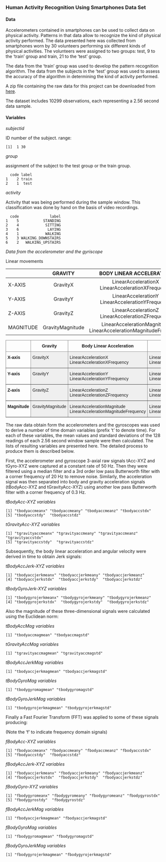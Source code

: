 ### Human Activity Recognition Using Smartphones Data Set

#### Data

Accelerometers contained in smartphones can be used to collect data on
physical activity. Patterns in that data allow to recognize the kind of
physical activity performed. The data presented here was collected from
smartphones worn by 30 volunteers performing six different kinds of
physical activities. The volunteers were assigned to two groups: test, 9
to the ‘train’ group and train, 21 to the ‘test’ group.

The data from the ‘train’ group was used to develop the pattern
recognition algorithm. The data from the subjects in the ‘test’ group
was used to assess the accuracy of the algorithm in determining the kind
of activity performed.

A zip file containing the raw data for this project can be downloaded
from
[here](https://d396qusza40orc.cloudfront.net/getdata%2Fprojectfiles%2FUCI%20HAR%20Dataset.zip).

The dataset includes 10299 observations, each representing a 2.56 second
data sample.

#### Variables

*subjectid*

ID number of the subject. range:

    [1]  1 30

*group*

assignment of the subject to the test group or the train group.

      code label
    1    2 train
    2    1  test

*activity*

Activity that was being performed during the sample window. This
classification was done by hand on the basis of video recordings.

      code              label
    1    5           STANDING
    2    4            SITTING
    3    6             LAYING
    4    1            WALKING
    5    3 WALKING_DOWNSTAIRS
    6    2   WALKING_UPSTAIRS

*Data from the accelerometer and the gyriscope*

Linear movements

<table>
<colgroup>
<col style="width: 7%" />
<col style="width: 11%" />
<col style="width: 45%" />
<col style="width: 35%" />
</colgroup>
<thead>
<tr class="header">
<th></th>
<th style="text-align: center;">GRAVITY</th>
<th style="text-align: center;">BODY LINEAR ACCELERATION</th>
<th style="text-align: center;">BODY LINEAR JERK</th>
</tr>
</thead>
<tbody>
<tr class="odd">
<td>X-AXIS</td>
<td style="text-align: center;">GravityX</td>
<td style="text-align: center;">LinearAccelerationX<br>LinearAccelerationXFrequency</td>
<td style="text-align: center;">LinearJerkX<br>LinearJerkXFrequency</td>
</tr>
<tr class="even">
<td>Y-AXIS</td>
<td style="text-align: center;">GravityY</td>
<td style="text-align: center;">LinearAccelerationY<br>LinearAccelerationYFrequency</td>
<td style="text-align: center;">LinearJerkY<br>LinearJerkYFrequency</td>
</tr>
<tr class="odd">
<td>Z-AXIS</td>
<td style="text-align: center;">GravityZ</td>
<td style="text-align: center;">LinearAccelerationZ<br>LinearAccelerationZFrequency</td>
<td style="text-align: center;">LinearJerkZ<br>LinearJerkZFrequency</td>
</tr>
<tr class="even">
<td>MAGNITUDE</td>
<td style="text-align: center;">GravityMagnitude</td>
<td style="text-align: center;">LinearAccelerationMagnitude<br>LinearAccelerationMagnitudeFrequency</td>
<td style="text-align: center;">LinearJerkMagnitude<br>LinearJerkMagnitudeFrequency</td>
</tr>
</tbody>
</table>

<!--html_preserve-->
<style type="text/css">
.tg  {border-collapse:collapse;border-spacing:0;}
.tg td{border-color:black;border-style:solid;border-width:1px;font-family:Arial, sans-serif;font-size:14px;
  overflow:hidden;padding:10px 5px;word-break:normal;}
.tg th{border-color:black;border-style:solid;border-width:1px;font-family:Arial, sans-serif;font-size:14px;
  font-weight:normal;overflow:hidden;padding:10px 5px;word-break:normal;}
.tg .tg-0pky{border-color:inherit;text-align:left;vertical-align:top}
.tg .tg-7btt{border-color:inherit;font-weight:bold;text-align:center;vertical-align:top}
.tg .tg-fymr{border-color:inherit;font-weight:bold;text-align:left;vertical-align:top}
.tg .tg-y698{background-color:#efefef;border-color:inherit;text-align:left;vertical-align:top}
</style>
<table class="tg">
<thead>
<tr>
<th class="tg-0pky">
</th>
<th class="tg-7btt">
Gravity<br>
</th>
<th class="tg-7btt">
Body Linear Acceleration
</th>
<th class="tg-7btt">
Body Linear Jerk
</th>
</tr>
</thead>
<tbody>
<tr>
<td class="tg-fymr">
X-axis
</td>
<td class="tg-y698">
GravityX
</td>
<td class="tg-y698">
LinearAccelerationX<br>LinearAccelerationXFrequency
</td>
<td class="tg-y698">
LinearJerkX<br>LinearJerkXFrequency
</td>
</tr>
<tr>
<td class="tg-fymr">
Y-axis
</td>
<td class="tg-y698">
GravityY
</td>
<td class="tg-y698">
LinearAccelerationY<br>LinearAccelerationYFrequency
</td>
<td class="tg-y698">
LinearJerkY<br>LinearJerkYFrequency
</td>
</tr>
<tr>
<td class="tg-fymr">
Z-axis
</td>
<td class="tg-y698">
GravityZ
</td>
<td class="tg-y698">
LinearAccelerationZ<br>LinearAccelerationZFrequency
</td>
<td class="tg-y698">
LinearJerkZ<br>LinearJerkZFrequency
</td>
</tr>
<tr>
<td class="tg-fymr">
Magnitude
</td>
<td class="tg-y698">
GravityMagnitude
</td>
<td class="tg-y698">
LinearAccelerationMagnitude<br>LinearAccelerationMagnitudeFrequency
</td>
<td class="tg-y698">
LinearJerkMagnitude<br>LinearJerkMagnitudeFrequency
</td>
</tr>
</tbody>
</table>
<!--/html_preserve-->

The raw data obtain form the accelerometers and the gyroscopes was used
to derive a number of time domain variables (prefix ‘t’ to denote time).
For each of these variables, the mean values and standard deviations of
the 128 readings of each 2.56 second window sample were then calculated.
The lists of resulting variables are presented here. The detailed
process to produce them is described below.

First, the accelerometer and gyroscope 3-axial raw signals tAcc-XYZ and
tGyro-XYZ were captured at a constant rate of 50 Hz. Then they were
filtered using a median filter and a 3rd order low pass Butterworth
filter with a corner frequency of 20 Hz to remove noise. Similarly, the
acceleration signal was then separated into body and gravity
acceleration signals (tBodyAcc-XYZ and tGravityAcc-XYZ) using another
low pass Butterworth filter with a corner frequency of 0.3 Hz.

*tBodyAcc-XYZ variables*

    [1] "tbodyaccmeanx" "tbodyaccmeany" "tbodyaccmeanz" "tbodyaccstdx" 
    [5] "tbodyaccstdy"  "tbodyaccstdz" 

*tGravityAcc-XYZ variables*

    [1] "tgravityaccmeanx" "tgravityaccmeany" "tgravityaccmeanz" "tgravityaccstdx" 
    [5] "tgravityaccstdy"  "tgravityaccstdz" 

Subsequently, the body linear acceleration and angular velocity were
derived in time to obtain Jerk signals:

*tBodyAccJerk-XYZ variables*

    [1] "tbodyaccjerkmeanx" "tbodyaccjerkmeany" "tbodyaccjerkmeanz"
    [4] "tbodyaccjerkstdx"  "tbodyaccjerkstdy"  "tbodyaccjerkstdz" 

*tBodyGyroJerk-XYZ variables*

    [1] "tbodygyrojerkmeanx" "tbodygyrojerkmeany" "tbodygyrojerkmeanz"
    [4] "tbodygyrojerkstdx"  "tbodygyrojerkstdy"  "tbodygyrojerkstdz" 

Also the magnitude of these three-dimensional signals were calculated
using the Euclidean norm:

*tBodyAccMag variables*

    [1] "tbodyaccmagmean" "tbodyaccmagstd" 

*tGravityAccMag variables*

    [1] "tgravityaccmagmean" "tgravityaccmagstd" 

*tBodyAccJerkMag variables*

    [1] "tbodyaccjerkmagmean" "tbodyaccjerkmagstd" 

*tBodyGyroMag variables*

    [1] "tbodygyromagmean" "tbodygyromagstd" 

*tBodyGyroJerkMag variables*

    [1] "tbodygyrojerkmagmean" "tbodygyrojerkmagstd" 

Finally a Fast Fourier Transform (FFT) was applied to some of these
signals producing:

(Note the ‘f’ to indicate frequency domain signals)

*fBodyAcc-XYZ variables*

    [1] "fbodyaccmeanx" "fbodyaccmeany" "fbodyaccmeanz" "fbodyaccstdx" 
    [5] "fbodyaccstdy"  "fbodyaccstdz" 

*fBodyAccJerk-XYZ variables*

    [1] "fbodyaccjerkmeanx" "fbodyaccjerkmeany" "fbodyaccjerkmeanz"
    [4] "fbodyaccjerkstdx"  "fbodyaccjerkstdy"  "fbodyaccjerkstdz" 

*fBodyGyro-XYZ variables*

    [1] "fbodygyromeanx" "fbodygyromeany" "fbodygyromeanz" "fbodygyrostdx" 
    [5] "fbodygyrostdy"  "fbodygyrostdz" 

*fBodyAccJerkMag variables*

    [1] "fbodyaccjerkmagmean" "fbodyaccjerkmagstd" 

*fBodyGyroMag variables*

    [1] "fbodygyromagmean" "fbodygyromagstd" 

*fBodyGyroJerkMag variables*

    [1] "fbodygyrojerkmagmean" "fbodygyrojerkmagstd"
